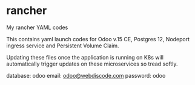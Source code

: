 # rancher
My rancher YAML codes

This contains yaml launch codes for Odoo v.15 CE, Postgres 12, Nodeport ingress service and Persistent Volume Claim.

Updating these files once the application is running on K8s will automatically trigger updates on these microservices so tread softly.

database: odoo
email: odoo@webdiscode.com
password: odoo